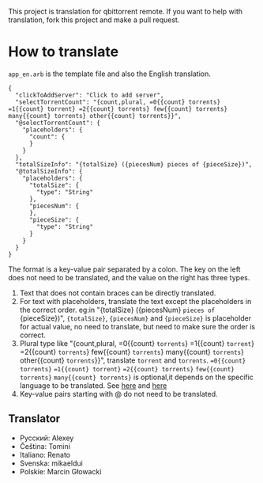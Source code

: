 This project is translation for qbittorrent remote. If you want to help with translation, fork this project and make a pull request.

# How to translate
`app_en.arb` is the template file and also the English translation. 
```
{
  "clickToAddServer": "Click to add server",
  "selectTorrentCount": "{count,plural, =0{{count} torrents} =1{{count} torrent} =2{{count} torrents} few{{count} torrents} many{{count} torrents} other{{count} torrents}}",
  "@selectTorrentCount": {
    "placeholders": {
      "count": {
      }
    }
  },
  "totalSizeInfo": "{totalSize} ({piecesNum} pieces of {pieceSize})",
  "@totalSizeInfo": {
    "placeholders": {
      "totalSize": {
        "type": "String"
      },
      "piecesNum": {
      },
      "pieceSize": {
        "type": "String"
      }
    }
  }
}
```
The format is a key-value pair separated by a colon. The key on the left does not need to be translated, and the value on the right has three types. 
1. Text that does not contain braces can be directly translated.
2. For text with placeholders, translate the text except the placeholders in the correct order. eg:in "{totalSize} ({piecesNum} `pieces of` {pieceSize})", `{totalSize}`, `{piecesNum}` and `{pieceSize}` is placeholder for actual value, no need to translate, but need to make sure the order is correct. 
3. Plural type like "{count,plural, =0{{count} `torrents`} =1{{count} `torrent`} =2{{count} `torrents`} few{{count} `torrents`} many{{count} `torrents`} other{{count} `torrents`}}", translate `torrent` and `torrents`. `=0{{count} torrents}` `=1{{count} torrent}` `=2{{count} torrents}` `few{{count} torrents}` `many{{count} torrents}` is optional,it depends on the specific language to be translated. See [here](https://localizely.com/language-plural-rules/) and [here](https://docs.google.com/document/d/10e0saTfAv32OZLRmONy866vnaw0I2jwL8zukykpgWBc/edit#heading=h.yfh1gyd78g7g) 
4. Key-value pairs starting with @ do not need to be translated.

## Translator
- Pусский: Alexey
- Čeština: Tomini
- Italiano: Renato
- Svenska: mikaeldui
- Polskie: Marcin Głowacki
